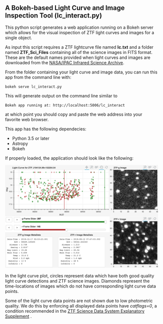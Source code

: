## A Bokeh-based Light Curve and Image Inspection Tool (lc_interact.py)

This python script generates a web application running on a Bokeh server which allows for the visual inspection of ZTF light curves and images for a single object.

As input this script requires a ZTF lightcurve file named **lc.txt** and a folder named **ZTF_Sci_Files** containing all of the science images in FITS format.  These are the default names provided when light curves and images are downloaded from the [NASA/IPAC Infrared Science Archive](https://irsa.ipac.caltech.edu/Missions/ztf.html). 

From the folder containing your light curve and image data, you can run this app from the command line with:

```
bokeh serve lc_interact.py
```

This will generate output on the command line similar to 

```
Bokeh app running at: http://localhost:5006/lc_interact
```

at which point you should copy and paste the web address into your favorite web browser.

This app has the following dependecies:

* Python 3.5 or later
* Astropy
* Bokeh

If properly loaded, the application should look like the following:

![Screenshot Image](./lc-screenshot.png)

In the light curve plot, circles represent data which have both good quality light curve detections and ZTF science images.  Diamonds represent the time-locations of images which do not have corresponding light curve data points.

Some of the light curve data points are not shown due to low photometric quality. We do this by enforcing all displayed data points have *catflags=0*, a condition recommended in the [ZTF Science Data System Explanatory Supplement](http://web.ipac.caltech.edu/staff/fmasci/ztf/ztf_pipelines_deliverables.pdf) .
